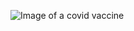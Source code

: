 ![Image of a covid vaccine](https://i1.wp.com/media.globalnews.ca/videostatic/news/bvkyd83ti5-b1116r8nxa/1116_jarvis.jpg?w=1040&quality=70&strip=all)
